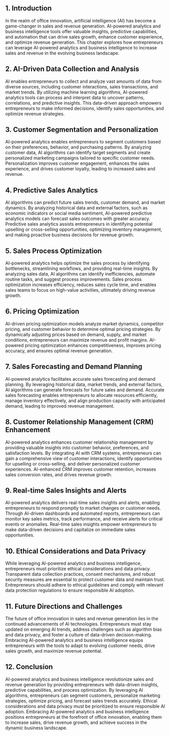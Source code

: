 

## 1\. Introduction

In the realm of office innovation, artificial intelligence (AI) has become a game-changer in sales and revenue generation. AI-powered analytics and business intelligence tools offer valuable insights, predictive capabilities, and automation that can drive sales growth, enhance customer experience, and optimize revenue generation. This chapter explores how entrepreneurs can leverage AI-powered analytics and business intelligence to increase sales and revenue in the evolving business landscape.

## 2\. AI-Driven Data Collection and Analysis

AI enables entrepreneurs to collect and analyze vast amounts of data from diverse sources, including customer interactions, sales transactions, and market trends. By utilizing machine learning algorithms, AI-powered analytics tools can process and interpret data to uncover patterns, correlations, and predictive insights. This data-driven approach empowers entrepreneurs to make informed decisions, identify sales opportunities, and optimize revenue strategies.

## 3\. Customer Segmentation and Personalization

AI-powered analytics enables entrepreneurs to segment customers based on their preferences, behavior, and purchasing patterns. By analyzing customer data, AI algorithms can identify target segments and create personalized marketing campaigns tailored to specific customer needs. Personalization improves customer engagement, enhances the sales experience, and drives customer loyalty, leading to increased sales and revenue.

## 4\. Predictive Sales Analytics

AI algorithms can predict future sales trends, customer demand, and market dynamics. By analyzing historical data and external factors, such as economic indicators or social media sentiment, AI-powered predictive analytics models can forecast sales outcomes with greater accuracy. Predictive sales analytics assists entrepreneurs in identifying potential upselling or cross-selling opportunities, optimizing inventory management, and making proactive business decisions for revenue growth.

## 5\. Sales Process Optimization

AI-powered analytics helps optimize the sales process by identifying bottlenecks, streamlining workflows, and providing real-time insights. By analyzing sales data, AI algorithms can identify inefficiencies, automate routine tasks, and suggest process improvements. Sales process optimization increases efficiency, reduces sales cycle time, and enables sales teams to focus on high-value activities, ultimately driving revenue growth.

## 6\. Pricing Optimization

AI-driven pricing optimization models analyze market dynamics, competitor pricing, and customer behavior to determine optimal pricing strategies. By dynamically adjusting prices based on demand, supply, and market conditions, entrepreneurs can maximize revenue and profit margins. AI-powered pricing optimization enhances competitiveness, improves pricing accuracy, and ensures optimal revenue generation.

## 7\. Sales Forecasting and Demand Planning

AI-powered analytics facilitates accurate sales forecasting and demand planning. By leveraging historical data, market trends, and external factors, AI algorithms can generate forecasts for future sales and demand. Accurate sales forecasting enables entrepreneurs to allocate resources efficiently, manage inventory effectively, and align production capacity with anticipated demand, leading to improved revenue management.

## 8\. Customer Relationship Management (CRM) Enhancement

AI-powered analytics enhances customer relationship management by providing valuable insights into customer behavior, preferences, and satisfaction levels. By integrating AI with CRM systems, entrepreneurs can gain a comprehensive view of customer interactions, identify opportunities for upselling or cross-selling, and deliver personalized customer experiences. AI-enhanced CRM improves customer retention, increases sales conversion rates, and drives revenue growth.

## 9\. Real-time Sales Insights and Alerts

AI-powered analytics delivers real-time sales insights and alerts, enabling entrepreneurs to respond promptly to market changes or customer needs. Through AI-driven dashboards and automated reports, entrepreneurs can monitor key sales metrics, track performance, and receive alerts for critical events or anomalies. Real-time sales insights empower entrepreneurs to make data-driven decisions and capitalize on immediate sales opportunities.

## 10\. Ethical Considerations and Data Privacy

While leveraging AI-powered analytics and business intelligence, entrepreneurs must prioritize ethical considerations and data privacy. Transparent data collection practices, consent mechanisms, and robust security measures are essential to protect customer data and maintain trust. Entrepreneurs should adhere to ethical guidelines and comply with relevant data protection regulations to ensure responsible AI adoption.

## 11\. Future Directions and Challenges

The future of office innovation in sales and revenue generation lies in the continued advancements of AI technologies. Entrepreneurs must stay updated on emerging AI trends, address challenges such as algorithm bias and data privacy, and foster a culture of data-driven decision-making. Embracing AI-powered analytics and business intelligence equips entrepreneurs with the tools to adapt to evolving customer needs, drive sales growth, and maximize revenue potential.

## 12\. Conclusion

AI-powered analytics and business intelligence revolutionize sales and revenue generation by providing entrepreneurs with data-driven insights, predictive capabilities, and process optimization. By leveraging AI algorithms, entrepreneurs can segment customers, personalize marketing strategies, optimize pricing, and forecast sales trends accurately. Ethical considerations and data privacy must be prioritized to ensure responsible AI adoption. Embracing AI-powered analytics and business intelligence positions entrepreneurs at the forefront of office innovation, enabling them to increase sales, drive revenue growth, and achieve success in the dynamic business landscape.
